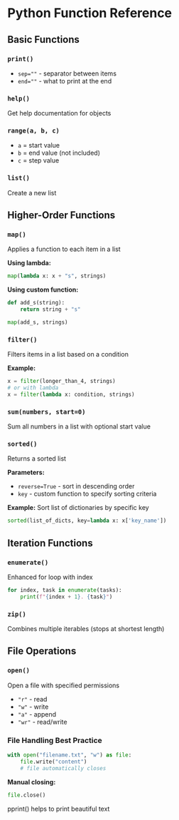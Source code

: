 # Python Function Reference

## Basic Functions

### `print()`
- `sep=""` - separator between items
- `end=""` - what to print at the end

### `help()`
Get help documentation for objects

### `range(a, b, c)`
- `a` = start value
- `b` = end value (not included)
- `c` = step value

### `list()`
Create a new list

## Higher-Order Functions

### `map()`
Applies a function to each item in a list

**Using lambda:**
```python
map(lambda x: x + "s", strings)
```

**Using custom function:**
```python
def add_s(string):
    return string + "s"

map(add_s, strings)
```

### `filter()`
Filters items in a list based on a condition

**Example:**
```python
x = filter(longer_than_4, strings)
# or with lambda
x = filter(lambda x: condition, strings)
```

### `sum(numbers, start=0)`
Sum all numbers in a list with optional start value

### `sorted()`
Returns a sorted list

**Parameters:**
- `reverse=True` - sort in descending order
- `key` - custom function to specify sorting criteria

**Example:** Sort list of dictionaries by specific key
```python
sorted(list_of_dicts, key=lambda x: x['key_name'])
```

## Iteration Functions

### `enumerate()`
Enhanced for loop with index

```python
for index, task in enumerate(tasks):
    print(f"{index + 1}. {task}")
```

### `zip()`
Combines multiple iterables (stops at shortest length)

## File Operations

### `open()`
Open a file with specified permissions
- `"r"` - read
- `"w"` - write
- `"a"` - append
- `"wr"` - read/write

### File Handling Best Practice
```python
with open("filename.txt", "w") as file:
    file.write("content")
    # file automatically closes
```

**Manual closing:**
```python
file.close()
```


pprint()
helps to print beautiful text
